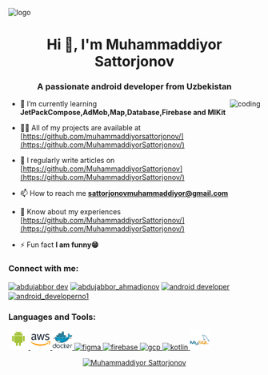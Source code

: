 ![logo]()
<h1 align="center">Hi 👋, I'm  Muhammaddiyor Sattorjonov</h1>
<h3 align="center">A passionate android developer from Uzbekistan</h3>

<img align ="right" alt = "coding" with = "300" src = "https://camo.githubusercontent.com/cae12fddd9d6982901d82580bdf321d81fb299141098ca1c2d4891870827bf17/68747470733a2f2f6d69726f2e6d656469756d2e636f6d2f6d61782f313336302f302a37513379765349765f7430696f4a2d5a2e676966"/>


- 🌱 I’m currently learning **JetPackCompose,AdMob,Map,Database,Firebase and MlKit**

- 👨‍💻 All of my projects are available at [https://github.com/muhammaddiyorsattorjonov/](https://github.com/MuhammaddiyorSattorjonov/)

- 📝 I regularly write articles on [https://github.com/MuhammaddiyorSattorjonov](https://github.com/MuhammaddiyorSattorjonov/)

- 📫 How to reach me **sattorjonovmuhammaddiyor@gmail.com**

- 📄 Know about my experiences [https://github.com/MuhammaddiyorSattorjonov/](https://github.com/MuhammaddiyorSattorjonov/)

- ⚡ Fun fact **I am funny😁**

<h3 align="left">Connect with me:</h3>
<p align="left">
<a href="https://dev.to/abdujabbor dev" target="blank"><img align="center" src="https://raw.githubusercontent.com/rahuldkjain/github-profile-readme-generator/master/src/images/icons/Social/devto.svg" alt="abdujabbor dev" height="30" width="40" /></a>
<a href="https://linkedin.com/in/abdujabbor_ahmadjonov" target="blank"><img align="center" src="https://raw.githubusercontent.com/rahuldkjain/github-profile-readme-generator/master/src/images/icons/Social/linked-in-alt.svg" alt="abdujabbor_ahmadjonov" height="30" width="40" /></a>
<a href="https://codesandbox.com/android developer" target="blank"><img align="center" src="https://raw.githubusercontent.com/rahuldkjain/github-profile-readme-generator/master/src/images/icons/Social/codesandbox.svg" alt="android developer" height="30" width="40" /></a>
<a href="https://instagram.com/android_developerno1" target="blank"><img align="center" src="https://raw.githubusercontent.com/rahuldkjain/github-profile-readme-generator/master/src/images/icons/Social/instagram.svg" alt="android_developerno1" height="30" width="40" /></a>
</p>

<h3 align="left">Languages and Tools:</h3>
<p align="left"> <a href="https://developer.android.com" target="_blank" rel="noreferrer"> <img src="https://raw.githubusercontent.com/devicons/devicon/master/icons/android/android-original-wordmark.svg" alt="android" width="40" height="40"/> </a> <a href="https://aws.amazon.com" target="_blank" rel="noreferrer"> <img src="https://raw.githubusercontent.com/devicons/devicon/master/icons/amazonwebservices/amazonwebservices-original-wordmark.svg" alt="aws" width="40" height="40"/> </a> <a href="https://www.docker.com/" target="_blank" rel="noreferrer"> <img src="https://raw.githubusercontent.com/devicons/devicon/master/icons/docker/docker-original-wordmark.svg" alt="docker" width="40" height="40"/> </a> <a href="https://www.figma.com/" target="_blank" rel="noreferrer"> <img src="https://www.vectorlogo.zone/logos/figma/figma-icon.svg" alt="figma" width="40" height="40"/> </a> <a href="https://firebase.google.com/" target="_blank" rel="noreferrer"> <img src="https://www.vectorlogo.zone/logos/firebase/firebase-icon.svg" alt="firebase" width="40" height="40"/> </a> <a href="https://cloud.google.com" target="_blank" rel="noreferrer"> <img src="https://www.vectorlogo.zone/logos/google_cloud/google_cloud-icon.svg" alt="gcp" width="40" height="40"/> </a> <a href="https://kotlinlang.org" target="_blank" rel="noreferrer"> <img src="https://www.vectorlogo.zone/logos/kotlinlang/kotlinlang-icon.svg" alt="kotlin" width="40" height="40"/> </a> <a href="https://www.mysql.com/" target="_blank" rel="noreferrer"> <img src="https://raw.githubusercontent.com/devicons/devicon/master/icons/mysql/mysql-original-wordmark.svg" alt="mysql" width="40" height="40"/> </a> </p>
 <p align="center"> <a href="https://github.com/ryo-ma/github-profile-trophy"><img src="https://github-profile-trophy.vercel.app/?username=Muhammaddiyor Sattorjonov" alt="Muhammaddiyor Sattorjonov" /></a> </p>
